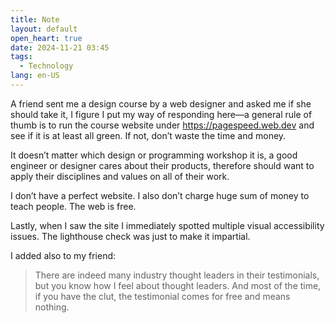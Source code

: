 ```yaml
---
title: Note
layout: default
open_heart: true
date: 2024-11-21 03:45
tags: 
  - Technology
lang: en-US
---
```


A friend sent me a design course by a web designer and asked me if she should take it, I figure I put my way of responding here—a general rule of thumb is to run the course website under https://pagespeed.web.dev and see if it is at least all green. If not, don’t waste the time and money.

It doesn’t matter which design or programming workshop it is, a good engineer or designer cares about their products, therefore should want to apply their disciplines and values on all of their work.

I don’t have a perfect website. I also don’t charge huge sum of money to teach people. The web is free.

Lastly, when I saw the site I immediately spotted multiple visual accessibility issues. The lighthouse check was just to make it impartial.

I added also to my friend:

> There are indeed many industry thought leaders in their testimonials, but you know how I feel about thought leaders. And most of the time, if you have the clut, the testimonial comes for free and means nothing.
